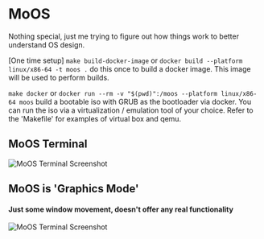 # MoOS

Nothing special, just me trying to figure out how things work to better understand OS design. 

[One time setup] ```make build-docker-image``` or ```docker build --platform linux/x86-64 -t moos .``` do this once to build a docker image. This image will be used to perform builds.

```make docker``` or ```docker run --rm -v "$(pwd)":/moos --platform linux/x86-64 moos``` build a bootable iso with GRUB as the bootloader via docker. You can run the iso via a virtualization / emulation tool of your choice. Refer to the 'Makefile' for examples of virtual box and qemu.

## MoOS Terminal
![MoOS Terminal Screenshot](https://envy.blob.core.windows.net/moos/moos.png)

## MoOS is 'Graphics Mode'
#### Just some window movement, doesn't offer any real functionality

![MoOS Terminal Screenshot](https://envy.blob.core.windows.net/moos/moosgfx.gif)